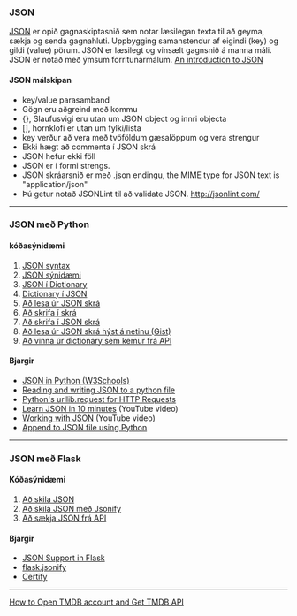 ### JSON  
[JSON](https://developer.mozilla.org/en-US/docs/Web/JavaScript/Reference/Global_Objects/JSON) er opið gagnaskiptasnið sem notar læsilegan texta til að geyma, sækja og senda gagnahluti. 
Uppbygging samanstendur af eigindi (key) og gildi (value) pörum. 
JSON er læsilegt og vinsælt gagnsnið á manna máli. JSON er notað með ýmsum forritunarmálum. [An introduction to JSON](https://towardsdatascience.com/an-introduction-to-json-c9acb464f43e)


#### JSON málskipan
 * key/value parasamband
 * Gögn eru aðgreind með kommu
 * {}, Slaufusvigi eru utan um JSON object og innri objecta 
 * [], hornklofi er utan um fylki/lista
 * key verður að vera með tvöföldum gæsalöppum og vera strengur
 * Ekki hægt að commenta í JSON skrá
 * JSON hefur ekki föll
 * JSON er í formi strengs.
 * JSON skráarsnið er með .json endingu, the MIME type for JSON text is "application/json"
 * Þú getur notað JSONLint til að validate JSON. http://jsonlint.com/ 

---

### JSON með Python 

#### kóðasýnidæmi

1. [JSON syntax](1_JSON_Syntax.json)
1. [JSON sýnidæmi](2_JSON_EXAMPLES.json)
1. [JSON í Dictionary](3_JsonToDictionary.py)
1. [Dictionary í JSON](4_dictionaryToJson.py)
1. [Að lesa úr JSON skrá](5_lesa_skra.py)
1. [Að skrifa í skrá](6_skrifaSkra.py)
1. [Að skrifa í JSON skrá](6_skrifa_Json_skra.py)
1. [Að lesa úr JSON skrá hýst á netinu (Gist)](7_urllib_request.py)
1. [Að vinna úr dictionary sem kemur frá API](8_dictionary_API.py)


#### Bjargir

* [JSON in Python (W3Schools)](https://www.w3schools.com/python/python_json.asp)
* [Reading and writing JSON to a python file](https://www.geeksforgeeks.org/reading-and-writing-json-to-a-file-in-python/)
* [Python's urllib.request for HTTP Requests](https://realpython.com/urllib-request/)
* [Learn JSON in 10 minutes](https://www.youtube.com/watch?v=iiADhChRriM) (YouTube video)
* [Working with JSON](https://www.youtube.com/watch?v=9N6a-VLBa2I) (YouTube video)
* [Append to JSON file using Python](https://www.geeksforgeeks.org/append-to-json-file-using-python/)

---

### JSON með Flask

#### Kóðasýnidæmi

1. [Að skila JSON](Flask_return_JSON.py)
1. [Að skila JSON með Jsonify](jsonify.py)
1. [Að sækja JSON frá API](API.py)

#### Bjargir

* [JSON Support in Flask](https://tedboy.github.io/flask/interface_api.json_support.html#module-flask.json)
* [flask.jsonify](https://tedboy.github.io/flask/generated/flask.jsonify.html)
* [Certify](https://certifi.io/)

---
[How to Open TMDB account and Get TMDB API](https://www.youtube.com/watch?v=dCkVqY9MdUo)
